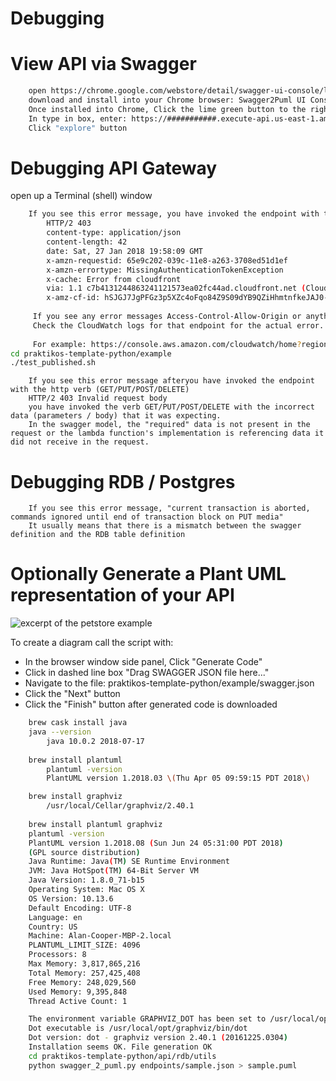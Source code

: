 Debugging
=========

# View API via Swagger

```bash
    open https://chrome.google.com/webstore/detail/swagger-ui-console/ljlmonadebogfjabhkppkoohjkjclfai?hl=en
    download and install into your Chrome browser: Swagger2Puml UI Console
    Once installed into Chrome, Click the lime green button to the right of the URL input area 
    In type in box, enter: https://###########.execute-api.us-east-1.amazonaws.com/v1/swagger
    Click "explore" button
```

# Debugging API Gateway
open up a Terminal (shell) window

```bash
    If you see this error message, you have invoked the endpoint with the incorrect http verb (GET/PUT/POST/DELETE)
        HTTP/2 403 
        content-type: application/json
        content-length: 42
        date: Sat, 27 Jan 2018 19:58:09 GMT
        x-amzn-requestid: 65e9c202-039c-11e8-a263-3708ed51d1ef
        x-amzn-errortype: MissingAuthenticationTokenException
        x-cache: Error from cloudfront
        via: 1.1 c7b4131244863241121573ea02fc44ad.cloudfront.net (CloudFront)
        x-amz-cf-id: hSJGJ7JgPFGz3p5XZc4oFqo84Z9S09dYB9QZiHhmtnfkeJAJ0-GhKA==
        
     If you see any error messages Access-Control-Allow-Origin or anything CORS related, it is a red herring!
     Check the CloudWatch logs for that endpoint for the actual error. 
     
     For example: https://console.aws.amazon.com/cloudwatch/home?region=us-east-1#logs:
cd praktikos-template-python/example
./test_published.sh
```

```
    If you see this error message afteryou have invoked the endpoint with the http verb (GET/PUT/POST/DELETE)
	HTTP/2 403 Invalid request body
    you have invoked the verb GET/PUT/POST/DELETE with the incorrect data (parameters / body) that it was expecting.
    In the swagger model, the "required" data is not present in the request or the lambda function's implementation is referencing data it did not receive in the request. 
```

# Debugging RDB / Postgres 

```
    If you see this error message, "current transaction is aborted, commands ignored until end of transaction block on PUT media"
	It usually means that there is a mismatch between the swagger definition and the RDB table definition
```


# Optionally Generate a Plant UML representation of your API

![excerpt of the petstore example](petstore_example/swagger.png)


To create a diagram call the script with:
   * In the browser window side panel, Click "Generate Code"
   * Click in dashed line box "Drag SWAGGER JSON file here..."
   * Navigate to the file: praktikos-template-python/example/swagger.json
   * Click the "Next" button
   * Click the "Finish" button after generated code is downloaded

```bash
    brew cask install java
    java --version
        java 10.0.2 2018-07-17
        
    brew install plantuml
        plantuml -version
        PlantUML version 1.2018.03 \(Thu Apr 05 09:59:15 PDT 2018\)

    brew install graphviz
        /usr/local/Cellar/graphviz/2.40.1
        
    brew install plantuml graphviz
    plantuml -version
    PlantUML version 1.2018.08 (Sun Jun 24 05:31:00 PDT 2018)
    (GPL source distribution)
    Java Runtime: Java(TM) SE Runtime Environment
    JVM: Java HotSpot(TM) 64-Bit Server VM
    Java Version: 1.8.0_71-b15
    Operating System: Mac OS X
    OS Version: 10.13.6
    Default Encoding: UTF-8
    Language: en
    Country: US
    Machine: Alan-Cooper-MBP-2.local
    PLANTUML_LIMIT_SIZE: 4096
    Processors: 8
    Max Memory: 3,817,865,216
    Total Memory: 257,425,408
    Free Memory: 248,029,560
    Used Memory: 9,395,848
    Thread Active Count: 1

    The environment variable GRAPHVIZ_DOT has been set to /usr/local/opt/graphviz/bin/dot
    Dot executable is /usr/local/opt/graphviz/bin/dot
    Dot version: dot - graphviz version 2.40.1 (20161225.0304)
    Installation seems OK. File generation OK    
    cd praktikos-template-python/api/rdb/utils
    python swagger_2_puml.py endpoints/sample.json > sample.puml
```
